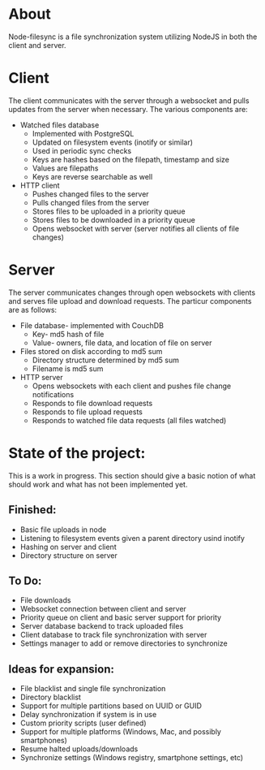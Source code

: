 About
====

Node-filesync is a file synchronization system utilizing NodeJS in both the client and server.


Client
======

The client communicates with the server through a websocket and pulls updates from the server when necessary. The various components are:

* Watched files database
    * Implemented with PostgreSQL
	* Updated on filesystem events (inotify or similar)
	* Used in periodic sync checks
	* Keys are hashes based on the filepath, timestamp and size
	* Values are filepaths
	* Keys are reverse searchable as well
* HTTP client
    * Pushes changed files to the server
	* Pulls changed files from the server
	* Stores files to be uploaded in a priority queue
	* Stores files to be downloaded in a priority queue
	* Opens websocket with server (server notifies all clients of file changes)


Server
======

The server communicates changes through open websockets with clients and serves file upload and download requests. The particur components are as follows:

* File database- implemented with CouchDB
    * Key- md5 hash of file
	* Value- owners, file data, and location of file on server
* Files stored on disk according to md5 sum
    * Directory structure determined by md5 sum
	* Filename is md5 sum
* HTTP server
    * Opens websockets with each client and pushes file change notifications
	* Responds to file download requests
	* Responds to file upload requests
	* Responds to watched file data requests (all files watched)


State of the project:
=====================

This is a work in progress. This section should give a basic notion of what should work and what has not been implemented yet.

Finished:
---------

* Basic file uploads in node
* Listening to filesystem events given a parent directory usind inotify
* Hashing on server and client
* Directory structure on server

To Do:
------

* File downloads
* Websocket connection between client and server
* Priority queue on client and basic server support for priority
* Server database backend to track uploaded files
* Client database to track file synchronization with server
* Settings manager to add or remove directories to synchronize

Ideas for expansion:
--------------------

* File blacklist and single file synchronization
* Directory blacklist
* Support for multiple partitions based on UUID or GUID
* Delay synchronization if system is in use
* Custom priority scripts (user defined)
* Support for multiple platforms (Windows, Mac, and possibly smartphones)
* Resume halted uploads/downloads
* Synchronize settings (Windows registry, smartphone settings, etc)
